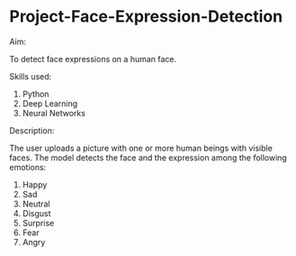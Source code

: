 # Project-Face-Expression-Detection

Aim:

To detect face expressions on a human face. 

Skills used:

1. Python
2. Deep Learning
3. Neural Networks

Description:

The user uploads a picture with one or more human beings with visible faces. The model detects the face and the expression among the following emotions:

1. Happy
2. Sad
3. Neutral
4. Disgust
5. Surprise
6. Fear
7. Angry
